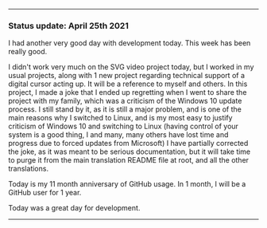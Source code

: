 
***

### Status update: April 25th 2021

I had another very good day with development today. This week has been really good.

I didn't work very much on the SVG video project today, but I worked in my usual projects, along with 1 new project regarding technical support of a digital cursor acting up. It will be a reference to myself and others. In this project, I made a joke that I ended up regretting when I went to share the project with my family, which was a criticism of the Windows 10 update process. I still stand by it, as it is still a major problem, and is one of the main reasons why I switched to Linux, and is my most easy to justify criticism of Windows 10 and switching to Linux (having control of your system is a good thing, I and many, many others have lost time and progress due to forced updates from Microsoft) I have partially corrected the joke, as it was meant to be serious documentation, but it will take time to purge it from the main translation README file at root, and all the other translations.

Today is my 11 month anniversary of GitHub usage. In 1 month, I will be a GitHub user for 1 year.

Today was a great day for development.

***

